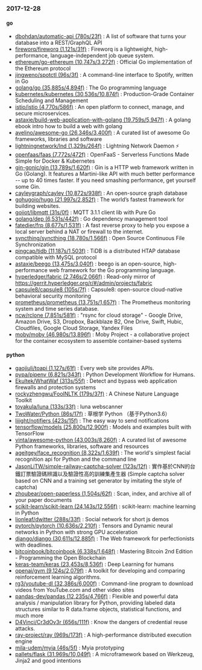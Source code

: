 ### 2017-12-28

#### go
* [dbohdan/automatic-api (780s/23f)](https://github.com/dbohdan/automatic-api) : A list of software that turns your database into a REST/GraphQL API
* [fireworq/fireworq (1,121s/31f)](https://github.com/fireworq/fireworq) : Fireworq is a lightweight, high-performance, language-independent job queue system.
* [ethereum/go-ethereum (10,747s/3,272f)](https://github.com/ethereum/go-ethereum) : Official Go implementation of the Ethereum protocol
* [jingweno/spotctl (96s/3f)](https://github.com/jingweno/spotctl) : A command-line interface to Spotify, written in Go
* [golang/go (35,885s/4,894f)](https://github.com/golang/go) : The Go programming language
* [kubernetes/kubernetes (30,536s/10,874f)](https://github.com/kubernetes/kubernetes) : Production-Grade Container Scheduling and Management
* [istio/istio (4,770s/586f)](https://github.com/istio/istio) : An open platform to connect, manage, and secure microservices.
* [astaxie/build-web-application-with-golang (19,759s/5,947f)](https://github.com/astaxie/build-web-application-with-golang) : A golang ebook intro how to build a web with golang
* [avelino/awesome-go (26,346s/3,400f)](https://github.com/avelino/awesome-go) : A curated list of awesome Go frameworks, libraries and software
* [lightningnetwork/lnd (1,329s/264f)](https://github.com/lightningnetwork/lnd) : Lightning Network Daemon ⚡️
* [openfaas/faas (7,772s/472f)](https://github.com/openfaas/faas) : OpenFaaS - Serverless Functions Made Simple for Docker & Kubernetes
* [gin-gonic/gin (13,789s/1,620f)](https://github.com/gin-gonic/gin) : Gin is a HTTP web framework written in Go (Golang). It features a Martini-like API with much better performance -- up to 40 times faster. If you need smashing performance, get yourself some Gin.
* [cayleygraph/cayley (10,872s/938f)](https://github.com/cayleygraph/cayley) : An open-source graph database
* [gohugoio/hugo (21,997s/2,852f)](https://github.com/gohugoio/hugo) : The world’s fastest framework for building websites.
* [goiiot/libmqtt (31s/0f)](https://github.com/goiiot/libmqtt) : MQTT 3.1.1 client lib with Pure Go
* [golang/dep (6,531s/442f)](https://github.com/golang/dep) : Go dependency management tool
* [fatedier/frp (8,677s/1,531f)](https://github.com/fatedier/frp) : A fast reverse proxy to help you expose a local server behind a NAT or firewall to the internet.
* [syncthing/syncthing (18,780s/1,566f)](https://github.com/syncthing/syncthing) : Open Source Continuous File Synchronization
* [pingcap/tidb (11,187s/1,503f)](https://github.com/pingcap/tidb) : TiDB is a distributed HTAP database compatible with MySQL protocol
* [astaxie/beego (13,475s/3,040f)](https://github.com/astaxie/beego) : beego is an open-source, high-performance web framework for the Go programming language.
* [hyperledger/fabric (2,746s/2,066f)](https://github.com/hyperledger/fabric) : Read-only mirror of https://gerrit.hyperledger.org/r/#/admin/projects/fabric
* [capsule8/capsule8 (105s/7f)](https://github.com/capsule8/capsule8) : Capsule8: open-source cloud-native behavioral security monitoring
* [prometheus/prometheus (13,751s/1,657f)](https://github.com/prometheus/prometheus) : The Prometheus monitoring system and time series database.
* [ncw/rclone (7,851s/581f)](https://github.com/ncw/rclone) : "rsync for cloud storage" - Google Drive, Amazon Drive, S3, Dropbox, Backblaze B2, One Drive, Swift, Hubic, Cloudfiles, Google Cloud Storage, Yandex Files
* [moby/moby (46,980s/13,896f)](https://github.com/moby/moby) : Moby Project - a collaborative project for the container ecosystem to assemble container-based systems

#### python
* [gaojiuli/toapi (1,127s/61f)](https://github.com/gaojiuli/toapi) : Every web site provides APIs.
* [pypa/pipenv (6,821s/343f)](https://github.com/pypa/pipenv) : Python Development Workflow for Humans.
* [Ekultek/WhatWaf (313s/55f)](https://github.com/Ekultek/WhatWaf) : Detect and bypass web application firewalls and protection systems
* [rockyzhengwu/FoolNLTK (179s/37f)](https://github.com/rockyzhengwu/FoolNLTK) : A Chinese Nature Language Toolkit
* [toyakula/luna (133s/33f)](https://github.com/toyakula/luna) : luna webscanner
* [TwoWater/Python (86s/17f)](https://github.com/TwoWater/Python) : 草根学 Python （基于Python3.6）
* [liiight/notifiers (423s/15f)](https://github.com/liiight/notifiers) : The easy way to send notifications
* [tensorflow/models (25,800s/12,900f)](https://github.com/tensorflow/models) : Models and examples built with TensorFlow
* [vinta/awesome-python (43,003s/8,260f)](https://github.com/vinta/awesome-python) : A curated list of awesome Python frameworks, libraries, software and resources
* [ageitgey/face_recognition (8,322s/1,639f)](https://github.com/ageitgey/face_recognition) : The world's simplest facial recognition api for Python and the command line
* [JasonLiTW/simple-railway-captcha-solver (123s/12f)](https://github.com/JasonLiTW/simple-railway-captcha-solver) : 實作基於CNN的台鐵訂票驗證碼辨識以及驗證性高的訓練集產生器 (Simple captcha solver based on CNN and a training set generator by imitating the style of captcha)
* [zhoubear/open-paperless (1,504s/62f)](https://github.com/zhoubear/open-paperless) : Scan, index, and archive all of your paper documents
* [scikit-learn/scikit-learn (24,143s/12,556f)](https://github.com/scikit-learn/scikit-learn) : scikit-learn: machine learning in Python
* [lionleaf/dwitter (288s/33f)](https://github.com/lionleaf/dwitter) : Social network for short js demos
* [pytorch/pytorch (10,636s/2,210f)](https://github.com/pytorch/pytorch) : Tensors and Dynamic neural networks in Python with strong GPU acceleration
* [django/django (30,611s/12,885f)](https://github.com/django/django) : The Web framework for perfectionists with deadlines.
* [bitcoinbook/bitcoinbook (6,338s/1,648f)](https://github.com/bitcoinbook/bitcoinbook) : Mastering Bitcoin 2nd Edition - Programming the Open Blockchain
* [keras-team/keras (23,453s/8,536f)](https://github.com/keras-team/keras) : Deep Learning for humans
* [openai/gym (9,124s/2,079f)](https://github.com/openai/gym) : A toolkit for developing and comparing reinforcement learning algorithms.
* [rg3/youtube-dl (32,386s/6,000f)](https://github.com/rg3/youtube-dl) : Command-line program to download videos from YouTube.com and other video sites
* [pandas-dev/pandas (12,235s/4,766f)](https://github.com/pandas-dev/pandas) : Flexible and powerful data analysis / manipulation library for Python, providing labeled data structures similar to R data.frame objects, statistical functions, and much more
* [D4Vinci/Cr3dOv3r (656s/111f)](https://github.com/D4Vinci/Cr3dOv3r) : Know the dangers of credential reuse attacks.
* [ray-project/ray (969s/173f)](https://github.com/ray-project/ray) : A high-performance distributed execution engine
* [mila-udem/myia (46s/5f)](https://github.com/mila-udem/myia) : Myia prototyping
* [pallets/flask (31,969s/10,049f)](https://github.com/pallets/flask) : A microframework based on Werkzeug, Jinja2 and good intentions

